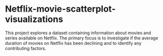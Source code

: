 # Netflix-movie-scatterplot-visualizations
This project explores a dataset containing information about movies and series available on Netflix. The primary focus is to investigate if the average duration of movies on Netflix has been declining and to identify any contributing factors.
